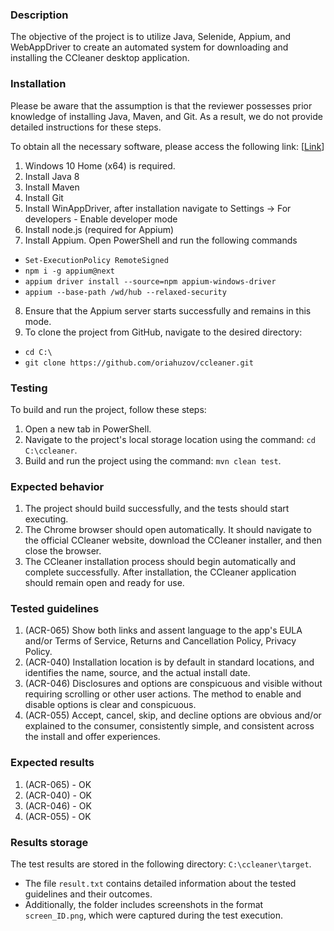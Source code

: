 ### Description

The objective of the project is to utilize Java, Selenide, Appium, and WebAppDriver to create an automated system for downloading and installing the CCleaner desktop application.

### Installation

Please be aware that the assumption is that the reviewer possesses prior knowledge of installing Java, Maven, and Git. As a result, we do not provide detailed instructions for these steps.

To obtain all the necessary software, please access the following link: [[Link](https://drive.google.com/drive/folders/1IaH37DKoRcgMAgLbEd4POCPa0D-hpYWx?usp=sharing)] 

1. Windows 10 Home (x64) is required.
2. Install Java 8
3. Install Maven
4. Install Git
5. Install WinAppDriver, after installation navigate to Settings -> For developers - Enable developer mode
6. Install node.js (required for Appium)
7. Install Appium. Open PowerShell and run the following commands
- ```Set-ExecutionPolicy RemoteSigned```
- ```npm i -g appium@next```
- ```appium driver install --source=npm appium-windows-driver```
- ```appium --base-path /wd/hub --relaxed-security```
8. Ensure that the Appium server starts successfully and remains in this mode.
9. To clone the project from GitHub, navigate to the desired directory:
-  ```cd C:\```
-  ```git clone https://github.com/oriahuzov/ccleaner.git```

### Testing
To build and run the project, follow these steps:

1. Open a new tab in PowerShell.
2. Navigate to the project's local storage location using the command: ```cd C:\ccleaner```.
3. Build and run the project using the command: ```mvn clean test```.

### Expected behavior

1. The project should build successfully, and the tests should start executing.
2. The Chrome browser should open automatically. It should navigate to the official CCleaner website, download the CCleaner installer, and then close the browser.
3. The CCleaner installation process should begin automatically and complete successfully. After installation, the CCleaner application should remain open and ready for use.

### Tested guidelines

1. (ACR-065) Show both links and assent language to the app's EULA and/or Terms of Service, Returns and Cancellation Policy, Privacy Policy.
2. (ACR-040) Installation location is by default in standard locations, and identifies the name, source, and the actual install date.
3. (ACR-046) Disclosures and options are conspicuous and visible without requiring scrolling or other user actions. The method to enable and disable options is clear and conspicuous.
4. (ACR-055) Accept, cancel, skip, and decline options are obvious and/or explained to the consumer, consistently simple, and consistent across the install and offer experiences.

### Expected results

1. (ACR-065) - OK
2. (ACR-040) - OK
3. (ACR-046) - OK
4. (ACR-055) - OK

### Results storage
The test results are stored in the following directory: ```C:\ccleaner\target```.
- The file ```result.txt``` contains detailed information about the tested guidelines and their outcomes.
- Additionally, the folder includes screenshots in the format ```screen_ID.png```, which were captured during the test execution.
